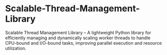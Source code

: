 # Scalable-Thread-Management-Library
Scalable Thread Management Library – A lightweight Python library for efficiently managing and dynamically scaling worker threads to handle CPU-bound and I/O-bound tasks, improving parallel execution and resource utilization.
